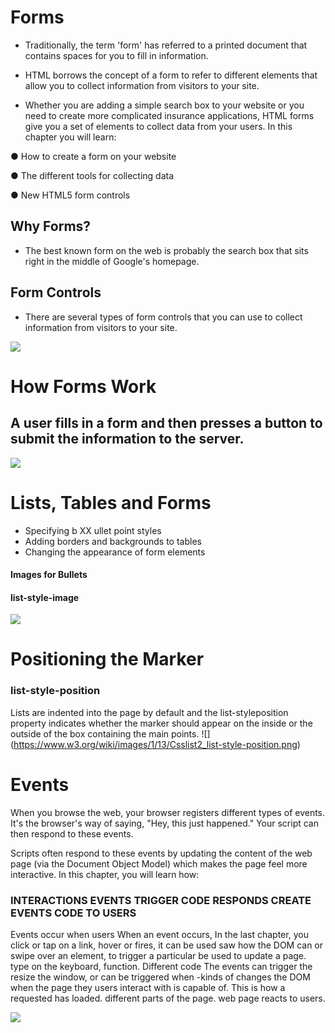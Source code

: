 # Forms

- Traditionally, the term 'form' has referred to a printed document that contains spaces for you to fill in information.

- HTML borrows the concept of a form to refer to different elements that allow you to collect information from visitors to your site.

- Whether you are adding a simple search box to your website or you need to create more complicated insurance applications, HTML forms give you a set of elements to collect data from your users. In this chapter you will learn:


● How to create a form on your website

● The different tools for collecting data

● New HTML5 form controls

## Why Forms?

- The best known form on the web is probably the search box that sits right in the middle of Google's homepage.

## Form Controls

- There are several types of form controls that you can use to collect information from visitors to your site.

![](https://th.bing.com/th/id/R.300cc8edeaa0f159fad9c9ef15ea6c9c?rik=ohB4a0ZhoQOoRw&pid=ImgRaw) 


# How Forms Work

## A user fills in a form and then presses a button to submit the information to the server.

![](https://th.bing.com/th/id/OIP.u05VWzSsKl4vokRu2_Kk4gHaEK?pid=ImgDet&rs=1) 



# Lists, Tables and Forms

- Specifying b XX ullet point styles
- Adding borders and backgrounds to tables
- Changing the appearance of form elements


#### Images for Bullets
#### list-style-image

![](https://th.bing.com/th/id/OIP.HUF_8AzmsWIv0889dho4mQHaFL?pid=ImgDet&rs=1) 

# Positioning the Marker
### list-style-position
 
Lists are indented into the page by default and the list-styleposition property indicates whether the marker should appear on the inside or the outside of the box containing the main points.
![] (https://www.w3.org/wiki/images/1/13/Csslist2_list-style-position.png)


# Events

When you browse the web, your browser registers different types of events. It's the browser's way of saying, "Hey, this just happened." Your script can then respond to these events.

Scripts often respond to these events by updating the content of the web page (via the Document Object Model) which makes the page feel more interactive. In this chapter, you will learn how:


### INTERACTIONS EVENTS TRIGGER CODE RESPONDS CREATE EVENTS CODE TO USERS
Events occur when users When an event occurs, In the last chapter, you
click or tap on a link, hover or fires, it can be used saw how the DOM can
or swipe over an element, to trigger a particular be used to update a page.
type on the keyboard, function. Different code The events can trigger the
resize the window, or can be triggered when -kinds of changes the DOM
when the page they users interact with is capable of. This is how a
requested has loaded. different parts of the page. web page reacts to users.

![](https://th.bing.com/th/id/OIP.DQH2LqOIcEQrYQq2KEU6egHaDq?pid=ImgDet&rs=1)

